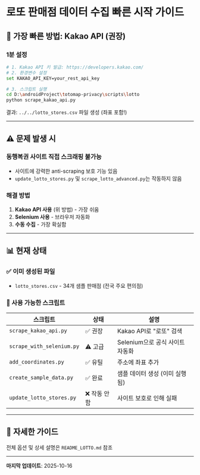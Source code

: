 # 로또 판매점 데이터 수집 빠른 시작 가이드

## 🚀 가장 빠른 방법: Kakao API (권장)

### 1분 설정

```bash
# 1. Kakao API 키 발급: https://developers.kakao.com/
# 2. 환경변수 설정
set KAKAO_API_KEY=your_rest_api_key

# 3. 스크립트 실행
cd D:\androidProject\totomap-privacy\scripts\lotto
python scrape_kakao_api.py
```

결과: `../../lotto_stores.csv` 파일 생성 (좌표 포함!)

---

## ⚠️ 문제 발생 시

### 동행복권 사이트 직접 스크래핑 불가능
- 사이트에 강력한 anti-scraping 보호 기능 있음
- `update_lotto_stores.py` 및 `scrape_lotto_advanced.py`는 작동하지 않음

### 해결 방법
1. **Kakao API 사용** (위 방법) - 가장 쉬움
2. **Selenium 사용** - 브라우저 자동화
3. **수동 수집** - 가장 확실함

---

## 📊 현재 상태

### ✅ 이미 생성된 파일
- `lotto_stores.csv` - 34개 샘플 판매점 (전국 주요 편의점)

### 📝 사용 가능한 스크립트

| 스크립트 | 상태 | 설명 |
|---------|------|------|
| `scrape_kakao_api.py` | ✅ 권장 | Kakao API로 "로또" 검색 |
| `scrape_with_selenium.py` | ⚠️ 고급 | Selenium으로 공식 사이트 자동화 |
| `add_coordinates.py` | ✅ 유틸 | 주소에 좌표 추가 |
| `create_sample_data.py` | ✅ 완료 | 샘플 데이터 생성 (이미 실행됨) |
| `update_lotto_stores.py` | ❌ 작동 안 함 | 사이트 보호로 인해 실패 |

---

## 📖 자세한 가이드

전체 옵션 및 상세 설명은 `README_LOTTO.md` 참조

---

**마지막 업데이트**: 2025-10-16
